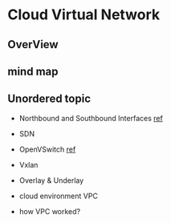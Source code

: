 # Cloud Virtual Network

## OverView

## mind map

## Unordered topic

* Northbound and Southbound Interfaces [ref](https://learningnetwork.cisco.com/thread/121486)

* SDN

* OpenVSwitch [ref](https://zhuanlan.zhihu.com/p/37408341)

* Vxlan

* Overlay & Underlay

* cloud environment VPC

* how VPC worked?